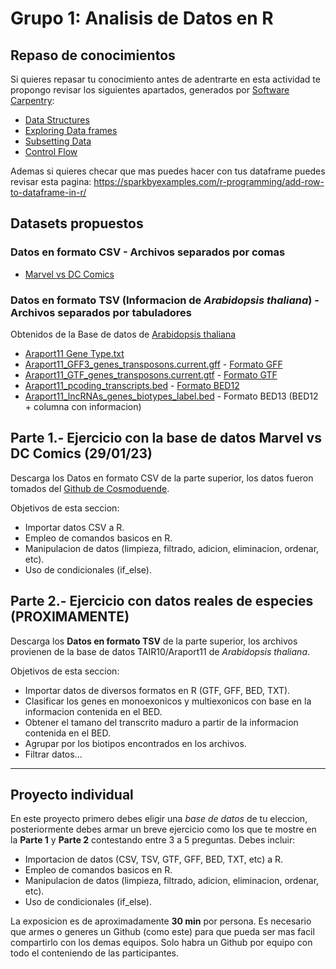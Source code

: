 # Grupo 1:  Analisis de Datos en R

## Repaso de conocimientos

Si quieres repasar tu conocimiento antes de adentrarte en esta actividad te propongo revisar los siguientes apartados, generados por [Software Carpentry](https://swcarpentry.github.io/r-novice-gapminder/):

* [Data Structures](https://swcarpentry.github.io/r-novice-gapminder/04-data-structures-part1/index.html)
* [Exploring Data frames](https://swcarpentry.github.io/r-novice-gapminder/05-data-structures-part2/index.html)
* [Subsetting Data](https://swcarpentry.github.io/r-novice-gapminder/06-data-subsetting/index.html)
* [Control Flow](https://swcarpentry.github.io/r-novice-gapminder/07-control-flow/index.html)

Ademas si quieres checar que mas puedes hacer con tus dataframe puedes revisar esta pagina: https://sparkbyexamples.com/r-programming/add-row-to-dataframe-in-r/

## Datasets propuestos

### Datos en formato CSV  - Archivos separados por comas

* [Marvel vs DC Comics](https://github.com/cosmoduende/r-marvel-vs-dc/tree/main/dataset_shdb)

###  Datos en formato TSV (Informacion de *Arabidopsis thaliana*) - Archivos separados por tabuladores

Obtenidos de la Base de datos de [Arabidopsis thaliana](https://www.arabidopsis.org/download/index-auto.jsp?dir=%2Fdownload_files%2FGenes%2FAraport11_genome_release)

* [Araport11 Gene Type.txt](https://www.arabidopsis.org/download_files/Genes/Araport11_genome_release/Araport11_gene_type) 
* [Araport11_GFF3_genes_transposons.current.gff](https://drive.google.com/file/d/1EBl07-o6Ai2QvOzDwjbFmazipWK1Jgj2/view?usp=share_link) - [Formato GFF](https://genome.ucsc.edu/FAQ/FAQformat.html#format3)
* [Araport11_GTF_genes_transposons.current.gtf](https://drive.google.com/file/d/1XdQqVeaeB6Uz2AGFWRrUmKJ_9z2goYZX/view?usp=share_link) - [Formato GTF](https://genome.ucsc.edu/FAQ/FAQformat.html#format4)
* [Araport11_pcoding_transcripts.bed](https://drive.google.com/file/d/1a3UzS6X_rQ8eyw0WllM8vR8DK4Aq3dR6/view?usp=share_link) - [Formato BED12](https://genome.ucsc.edu/FAQ/FAQformat.html)
* [Araport11_lncRNAs_genes_biotypes_label.bed](https://drive.google.com/file/d/1I5mLJMPbJj3mcRd8WUWNGhpXrMWDioyn/view?usp=share_link) - Formato BED13 (BED12 + columna con informacion)

## Parte 1.- Ejercicio con la base de datos Marvel vs DC Comics (29/01/23)

Descarga los Datos en formato CSV de la parte superior, los datos fueron tomados del [Github de Cosmoduende](https://github.com/cosmoduende).

Objetivos de esta seccion:

* Importar datos CSV a R.
* Empleo de comandos basicos en R.
* Manipulacion de datos (limpieza, filtrado, adicion, eliminacion, ordenar, etc).
* Uso de condicionales (if_else).

## Parte 2.- Ejercicio con datos reales de especies (PROXIMAMENTE)

Descarga los **Datos en formato TSV** de la parte superior, los archivos provienen de la base de datos TAIR10/Araport11 de *Arabidopsis thaliana*. 

Objetivos de esta seccion: 

* Importar datos de diversos formatos en R (GTF, GFF, BED, TXT).
* Clasificar los genes en monoexonicos y multiexonicos con base en la informacion contenida en el BED.
* Obtener el tamano del transcrito maduro a partir de la informacion contenida en el BED.
* Agrupar por los biotipos encontrados en los archivos.
* Filtrar datos...

---------------------------

## Proyecto individual

En este proyecto primero debes eligir una *base de datos* de tu eleccion, posteriormente debes armar un breve ejercicio como los que te mostre en la **Parte 1** y **Parte 2** contestando entre 3 a 5 preguntas. Debes incluir:

* Importacion de datos (CSV, TSV, GTF, GFF, BED, TXT, etc) a R.
* Empleo de comandos basicos en R.
* Manipulacion de datos (limpieza, filtrado, adicion, eliminacion, ordenar, etc).
* Uso de condicionales (if_else).

La exposicion es de aproximadamente **30 min** por persona. Es necesario que armes o generes un Github (como este) para que pueda ser mas facil compartirlo con los demas equipos. Solo habra un Github por equipo con todo el conteniendo de las participantes.

